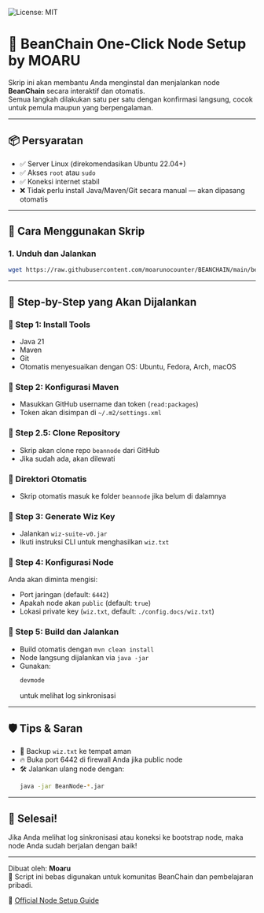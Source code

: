 ![License: MIT](https://img.shields.io/badge/License-MIT-green.svg)

# 🫘 BeanChain One-Click Node Setup by MOARU

Skrip ini akan membantu Anda menginstal dan menjalankan node **BeanChain** secara interaktif dan otomatis.  
Semua langkah dilakukan satu per satu dengan konfirmasi langsung, cocok untuk pemula maupun yang berpengalaman.

---

## 📦 Persyaratan

- ✅ Server Linux (direkomendasikan Ubuntu 22.04+)
- ✅ Akses `root` atau `sudo`
- ✅ Koneksi internet stabil
- ❌ Tidak perlu install Java/Maven/Git secara manual — akan dipasang otomatis

---

## 🚀 Cara Menggunakan Skrip

### 1. Unduh dan Jalankan

```bash
wget https://raw.githubusercontent.com/moarunocounter/BEANCHAIN/main/bean.sh -O bean.sh && chmod +x bean.sh && ./bean.sh
```

---

## 🧭 Step-by-Step yang Akan Dijalankan

### 🔹 Step 1: Install Tools
- Java 21
- Maven
- Git
- Otomatis menyesuaikan dengan OS: Ubuntu, Fedora, Arch, macOS

### 🔹 Step 2: Konfigurasi Maven
- Masukkan GitHub username dan token (`read:packages`)
- Token akan disimpan di `~/.m2/settings.xml`

### 🔹 Step 2.5: Clone Repository
- Skrip akan clone repo `beannode` dari GitHub
- Jika sudah ada, akan dilewati

### 🔹 Direktori Otomatis
- Skrip otomatis masuk ke folder `beannode` jika belum di dalamnya

### 🔹 Step 3: Generate Wiz Key
- Jalankan `wiz-suite-v0.jar`
- Ikuti instruksi CLI untuk menghasilkan `wiz.txt`

### 🔹 Step 4: Konfigurasi Node
Anda akan diminta mengisi:
- Port jaringan (default: `6442`)
- Apakah node akan `public` (default: `true`)
- Lokasi private key (`wiz.txt`, default: `./config.docs/wiz.txt`)

### 🔹 Step 5: Build dan Jalankan
- Build otomatis dengan `mvn clean install`
- Node langsung dijalankan via `java -jar`
- Gunakan:
  ```bash
  devmode
  ```
  untuk melihat log sinkronisasi

---

## 🛡️ Tips & Saran

- 💾 Backup `wiz.txt` ke tempat aman
- 🔥 Buka port 6442 di firewall Anda jika public node
- 🛠️ Jalankan ulang node dengan:
  ```bash
  java -jar BeanNode-*.jar
  ```

---

## 🎉 Selesai!

Jika Anda melihat log sinkronisasi atau koneksi ke bootstrap node, maka node Anda sudah berjalan dengan baik!

---

Dibuat oleh: **Moaru**  
🔗 Script ini bebas digunakan untuk komunitas BeanChain dan pembelajaran pribadi.

📖 [Official Node Setup Guide](https://github.com/BeanChain-Core/docs/blob/main/EARLY-NODE-GUIDE.md)

